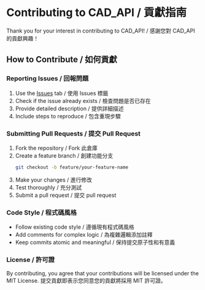 # Contributing to CAD_API / 貢獻指南

Thank you for your interest in contributing to CAD_API! / 感謝您對 CAD_API 的貢獻興趣！

## How to Contribute / 如何貢獻

### Reporting Issues / 回報問題
1. Use the [Issues](https://github.com/cyesuta/CAD_API/issues) tab / 使用 Issues 標籤
2. Check if the issue already exists / 檢查問題是否已存在
3. Provide detailed description / 提供詳細描述
4. Include steps to reproduce / 包含重現步驟

### Submitting Pull Requests / 提交 Pull Request
1. Fork the repository / Fork 此倉庫
2. Create a feature branch / 創建功能分支
   ```bash
   git checkout -b feature/your-feature-name
   ```
3. Make your changes / 進行修改
4. Test thoroughly / 充分測試
5. Submit a pull request / 提交 pull request

### Code Style / 程式碼風格
- Follow existing code style / 遵循現有程式碼風格
- Add comments for complex logic / 為複雜邏輯添加註釋
- Keep commits atomic and meaningful / 保持提交原子性和有意義

### License / 許可證
By contributing, you agree that your contributions will be licensed under the MIT License.
提交貢獻即表示您同意您的貢獻將採用 MIT 許可證。